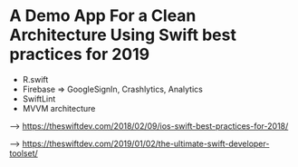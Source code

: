 # A Demo App For a Clean Architecture Using Swift best practices for 2019

*  R.swift
*  Firebase => GoogleSignIn, Crashlytics, Analytics
*  SwiftLint
*  MVVM architecture

--> https://theswiftdev.com/2018/02/09/ios-swift-best-practices-for-2018/

--> https://theswiftdev.com/2019/01/02/the-ultimate-swift-developer-toolset/
